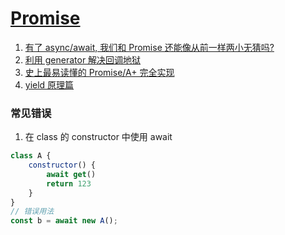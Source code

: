 # [Promise](https://developer.mozilla.org/zh-CN/docs/Web/JavaScript/Reference/Global_Objects/Promise)

1. [有了 async/await, 我们和 Promise 还能像从前一样两小无猜吗?](https://zhuanlan.zhihu.com/p/22938062?utm_source=pocket_saves)
2. [利用 generator 解决回调地狱](https://zhuanlan.zhihu.com/p/22319621?utm_source=pocket_saves)
3. [史上最易读懂的 Promise/A+ 完全实现](https://zhuanlan.zhihu.com/p/21834559?utm_source=pocket_saves)
4. [yield 原理篇](https://www.html-js.com/article/Understanding-the-Yield-principle?utm_source=pocket_saves)

### 常见错误

1. 在 class 的 constructor 中使用 await

```js
class A {
	constructor() {
		await get()
		return 123
	}
}
// 错误用法
const b = await new A();
```
